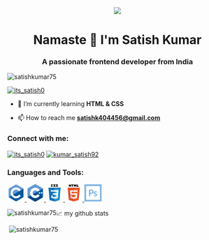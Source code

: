 <div id="header" align="center">
  <img src="https://media4.giphy.com/media/iOdhk1BSNJ7PsQRUN3/giphy.gif?cid=790b761111f03d8dd7c4b9e4394ef3136b2f7b72e82e860e&rid=giphy.gif&ct=s" width="300"/>
</div>
<h1 align="center">Namaste 🙏 I'm Satish Kumar </h1>
<h3 align="center">A passionate frontend developer from India</h3>

<p align="left"> <img src="https://komarev.com/ghpvc/?username=satishkumar75&label=Profile%20views&color=0e75b6&style=flat" alt="satishkumar75" /> </p>

<p align="left"> <a href="https://twitter.com/its_satish0" target="blank"><img src="https://img.shields.io/twitter/follow/its_satish0?logo=twitter&style=for-the-badge" alt="its_satish0" /></a> </p>

- 🌱 I’m currently learning **HTML & CSS**

- 📫 How to reach me **satishk404456@gmail.com**


<h3 align="left">Connect with me:</h3>
<p align="left">
<a href="https://twitter.com/its_satish0" target="blank"><img align="center" src="https://raw.githubusercontent.com/rahuldkjain/github-profile-readme-generator/master/src/images/icons/Social/twitter.svg" alt="its_satish0" height="30" width="40" /></a>
<a href="https://instagram.com/kumar_satish92" target="blank"><img align="center" src="https://raw.githubusercontent.com/rahuldkjain/github-profile-readme-generator/master/src/images/icons/Social/instagram.svg" alt="kumar_satish92" height="30" width="40" /></a>
</p>

<h3 align="left">Languages and Tools:</h3>
<p align="left"> <a href="https://www.cprogramming.com/" target="_blank" rel="noreferrer"> <img src="https://raw.githubusercontent.com/devicons/devicon/master/icons/c/c-original.svg" alt="c" width="40" height="40"/> </a> <a href="https://www.w3schools.com/cpp/" target="_blank" rel="noreferrer"> <img src="https://raw.githubusercontent.com/devicons/devicon/master/icons/cplusplus/cplusplus-original.svg" alt="cplusplus" width="40" height="40"/> </a> <a href="https://www.w3schools.com/css/" target="_blank" rel="noreferrer"> <img src="https://raw.githubusercontent.com/devicons/devicon/master/icons/css3/css3-original-wordmark.svg" alt="css3" width="40" height="40"/> </a> <a href="https://www.w3.org/html/" target="_blank" rel="noreferrer"> <img src="https://raw.githubusercontent.com/devicons/devicon/master/icons/html5/html5-original-wordmark.svg" alt="html5" width="40" height="40"/> </a> <a href="https://www.photoshop.com/en" target="_blank" rel="noreferrer"> <img src="https://raw.githubusercontent.com/devicons/devicon/master/icons/photoshop/photoshop-line.svg" alt="photoshop" width="40" height="40"/> </a> </p>

<p><img align="left" src="https://github-readme-stats.vercel.app/api/top-langs?username=satishkumar75&show_icons=true&locale=en&layout=compact" alt="satishkumar75" /></p>

<p> 📈 my github stats </p>

<p>&nbsp;<img  src="https://github-readme-stats.vercel.app/api?username=satishkumar75&show_icons=true&locale=en" alt="satishkumar75" /></p>



